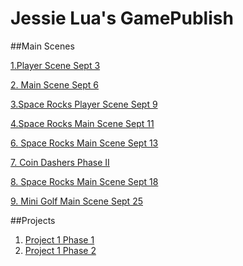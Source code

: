 # Jessie Lua's GamePublish

##Main Scenes

[1.Player Scene Sept 3](coin-dash/player_scene_sept_3/)

[2. Main Scene Sept 6](coin-dash/main_scene_09_04)

[3.Space Rocks Player Scene Sept 9](player_scene_09_09)

[4.Space Rocks Main Scene Sept 11](sr_main_09_11)

[6. Space Rocks Main Scene Sept 13](sr_main_09_13)

[7. Coin Dashers Phase II](coindashers_main_scene_09_16)

[8. Space Rocks Main Scene Sept 18](sr_main_09_18)

[9. Mini Golf Main Scene Sept 25](minigolf_main_scene_09_25)


##Projects

1. [Project 1 Phase 1](coin_dash_main_scene/)
2. [Project 1 Phase 2](coindashers_main_scene)